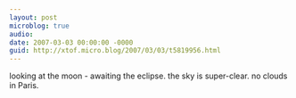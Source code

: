 ```yaml
---
layout: post
microblog: true
audio: 
date: 2007-03-03 00:00:00 -0000
guid: http://xtof.micro.blog/2007/03/03/t5819956.html
---
```

looking at the moon - awaiting the eclipse. the sky is super-clear. no clouds in Paris.
